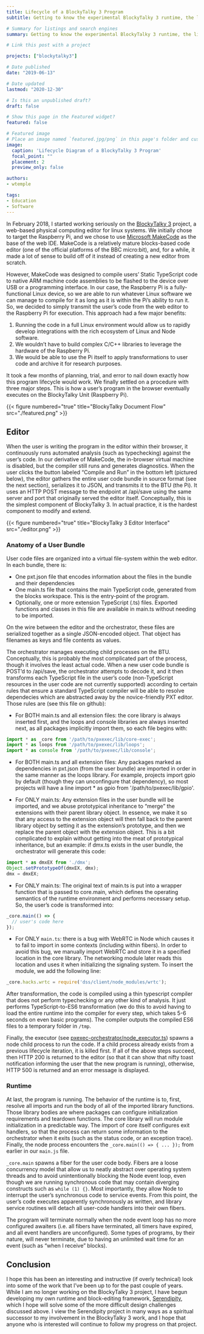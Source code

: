 ```yaml
---
title: Lifecycle of a BlockyTalky 3 Program
subtitle: Getting to know the experimental BlockyTalky 3 runtime, the lifecycle of a user's program, and how the source code interacts with the Raspberry Pi hardware.

# Summary for listings and search engines
summary: Getting to know the experimental BlockyTalky 3 runtime, the lifecycle of a user's program, and how the source code interacts with the Raspberry Pi hardware.

# Link this post with a project

projects: ["blockytalky3"]

# Date published
date: "2019-06-13"

# Date updated
lastmod: "2020-12-30"

# Is this an unpublished draft?
draft: false

# Show this page in the Featured widget?
featured: false

# Featured image
# Place an image named `featured.jpg/png` in this page's folder and customize its options here.
image:
  caption: 'Lifecycle Diagram of a BlockyTalky 3 Program'
  focal_point: ""
  placement: 2
  preview_only: false

authors:
- wtemple

tags:
- Education
- Software
---
```


In February 2018, I started working seriously on the [BlockyTalky 3][bt3]
project, a web-based physical computing editor for linux systems. We initially
chose to target the Raspberry Pi, and we chose to use [Microsoft
MakeCode][makecode] as the base of the web IDE. MakeCode is a relatively mature
blocks-based code editor (one of the official platforms of the BBC micro:bit),
and, for a while, it made a lot of sense to build off of it instead of creating
a new editor from scratch.

However, MakeCode was designed to compile users’ Static TypeScript code to
native ARM machine code assemblies to be flashed to the device over USB or a
programming interface. In our case, the Raspberry Pi is a fully-functional
Linux device, so we are able to run whatever Linux software we can manage to
compile for it as long as it is within the Pi’s ability to run it. So, we
decided to simply transmit the user’s code from the web editor to the Raspberry
Pi for execution. This approach had a few major benefits:

1. Running the code in a full Linux environment would allow us to rapidly
   develop integrations with the rich ecosystem of Linux and Node software.
2. We wouldn’t have to build complex C/C++ libraries to leverage the hardware
   of the Raspberry Pi.
3. We would be able to use the Pi itself to apply transformations to user code
   and archive it for research purposes.

It took a few months of planning, trial, and error to nail down exactly how
this program lifecycle would work. We finally settled on a procedure with three
major steps. This is how a user’s program in the browser eventually executes on
the BlockyTalky Unit (Raspberry Pi).

{{< figure numbered="true" title="BlockyTalky Document Flow" src="./featured.png" >}}

## Editor

When the user is writing the program in the editor within their browser, it
continuously runs automated analysis (such as typechecking) against the user’s
code. In our derivative of MakeCode, the in-browser virtual machine is
disabled, but the compiler still runs and generates diagnostics. When the user
clicks the button labeled “Compile and Run” in the bottom left (pictured
below), the editor gathers the entire user code bundle in source format (see
the next section), serializes it to JSON, and transmits it to the BTU (the Pi).
It uses an HTTP POST message to the endpoint at /api/save using the same server
and port that originally served the editor itself. Conceptually, this is the
simplest component of BlockyTalky 3. In actual practice, it is the hardest
component to modify and extend.

{{< figure numbered="true" title="BlockyTalky 3 Editor Interface" src="./editor.png" >}}

### Anatomy of a User Bundle

User code files are organized into a virtual file-system within the web editor.
In each bundle, there is:

- One pxt.json file that encodes information about the files in the bundle and
  their dependencies
- One main.ts file that contains the main TypeScript code, generated from the
  blocks workspace. This is the entry-point of the program.
- Optionally, one or more extension TypeScript (.ts) files. Exported functions
  and classes in this file are available in main.ts without needing to be
  imported.

On the wire between the editor and the orchestrator, these files are serialized
together as a single JSON-encoded object. That object has filenames as keys and
file contents as values.

The orchestrator manages executing child processes on the BTU. Conceptually,
this is probably the most complicated part of the process, though it involves
the least actual code. When a new user code bundle is POST’d to /api/save, the
orchestrator attempts to decode it, and it then transforms each TypeScript file
in the user’s code (non-TypeScript resources in the user code are not currently
supported) according to certain rules that ensure a standard TypeScript
compiler will be able to resolve dependecies which are abstracted away by the
novice-friendly PXT editor. Those rules are (see this file on github):

- For BOTH main.ts and all extension files: the core library is always inserted
  first, and the loops and console libraries are always inserted next, as all
  packages implicitly import them, so each file begins with:

```typescript
import * as _core from '/path/to/pxexec/lib/core-exec';
import * as loops from '/path/to/pxexec/lib/loops';
import * as console from '/path/to/pxexec/lib/console';
```

- For BOTH main.ts and all extension files: Any packages marked as dependencies
  in pxt.json (from the user bundle) are imported in order in the same manner
  as the loops library. For example, projects import gpio by default (though
  they can unconfingure that dependency), so most projects will have a line
  import * as gpio from '/path/to/pxexec/lib/gpio'.

- For ONLY main.ts: Any extension files in the user bundle will be imported,
  and we abuse prototypical inheritance to “merge” the extensions with their
  parent library object. In essence, we make it so that any access to the
  extension object will then fall back to the parent library object by setting
  it as the extension’s prototype, and then we replace the parent object with
  the extension object. This is a bit complicated to explain without getting
  into the meat of prototypical inheritance, but an example: if dmx.ts exists
  in the user bundle, the orchestrator will generate this code:

```typescript
import * as dmxEX from './dmx';
Object.setPrototypeOf(dmxEX, dmx);
dmx = dmxEX;
```

- For ONLY main.ts: The original text of main.ts is put into a wrapper function
  that is passed to core.main, which defines the operating semantics of the
  runtime environment and performs necessary setup. So, the user’s code is
  transformed into:

```typescript
_core.main(() => {
  // user's code here
});
```

- For ONLY `main.ts`: there is a bug with WebRTC in Node which causes it to
  fail to import in some contexts (including within fibers). In order to avoid
  this bug, we manually import WebRTC and store it in a specified location in
  the core library. The networking module later reads this location and uses it
  when initializing the signaling system. To insert the module, we add the
  following line:

```typescript
_core.hacks.wrtc = require('dss/client/node_modules/wrtc');
```

After transformation, the code is compiled using a thin typescript compiler
that does not perform typechecking or any other kind of analysis. It just
performs TypeScript-to-ES6 transformation (we do this to avoid having to load
the entire runtime into the compiler for every step, which takes 5-6 seconds on
even basic programs). The compiler outputs the compiled ES6 files to a
temporary folder in `/tmp`.

Finally, the executor (see
[pxexec-orchestrator/node\_executor.ts](https://github.com/LaboratoryForPlayfulComputation/pxexec-orchestrator/blob/master/src/node_executor.ts))
spawns a node child process to run the code. If a child process already exists
from a previous lifecycle iteration, it is killed first. If all of the above
steps succeed, then HTTP 200 is returned to the editor (so that it can show
that nifty toast notification informing the user that the new program is
running), otherwise, HTTP 500 is returned and an error message is displayed.

### Runtime

At last, the program is running. The behavior of the runtime is to, first,
resolve all imports and run the body of all of the imported library functions.
Those library bodies are where packages can configure initialization
requirements and teardown functions. The core library will run module
initialization in a predictable way. The import of core itself configures exit
handlers, so that the process can return some information to the orchestrator
when it exits (such as the status code, or an exception trace). Finally, the
node process encounters the `_core.main(() => { ... });` from earlier in our
`main.js` file.

`_core.main` spawns a fiber for the user code body. Fibers are a loose
concurrency model that allow us to neatly abstract over operating system
threads and to avoid unintentionally blocking the Node event loop, even though
we are running synchronous code that may contain diverging constructs such as
`while (1) {}`. Most importantly, they allow Node to interrupt the user’s
synchronous code to service events. From this point, the user’s code executes
apparently synchronously as written, and library service routines will detach
all user-code handlers into their own fibers.

The program will terminate normally when the node event loop has no more
configured awaiters (i.e. all fibers have terminated, all timers have expired,
and all event handlers are unconfigured). Some types of programs, by their
nature, will never terminate, due to having an unlimited wait time for an event
(such as “when I receive” blocks).

## Conclusion

I hope this has been an interesting and instructive (if overly technical) look
into some of the work that I’ve been up to for the past couple of years. While
I am no longer working on the BlockyTalky 3 project, I have begun developing my
own runtime and block-editing framework, [Serendipity](/project/serendipity),
which I hope will solve some of the more difficult design challenges discussed
above.  I view the Serendipity project in many ways as a spiritual successor to
my involvement in the BlockyTalky 3 work, and I hope that anyone who is
interested will continue to follow my progress on that project.

[bt3]: https://github.com/LaboratoryForPlayfulComputation/pxt-pi
[makecode]: https://github.com/Microsoft/pxt
